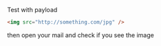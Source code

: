 
Test with payload
```html
<img src="http://something.com/jpg" />
```

then open your mail and check if you see the image